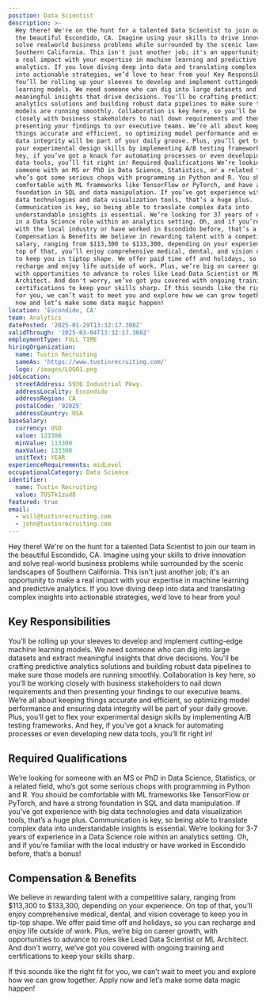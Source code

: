 ```yaml
---
position: Data Scientist
description: >-
  Hey there! We're on the hunt for a talented Data Scientist to join our team in
  the beautiful Escondido, CA. Imagine using your skills to drive innovation and
  solve realworld business problems while surrounded by the scenic landscapes of
  Southern California. This isn't just another job; it's an opportunity to make
  a real impact with your expertise in machine learning and predictive
  analytics. If you love diving deep into data and translating complex insights
  into actionable strategies, we’d love to hear from you! Key Responsibilities
  You’ll be rolling up your sleeves to develop and implement cuttingedge machine
  learning models. We need someone who can dig into large datasets and extract
  meaningful insights that drive decisions. You'll be crafting predictive
  analytics solutions and building robust data pipelines to make sure those
  models are running smoothly. Collaboration is key here, so you’ll be working
  closely with business stakeholders to nail down requirements and then
  presenting your findings to our executive teams. We’re all about keeping
  things accurate and efficient, so optimizing model performance and ensuring
  data integrity will be part of your daily groove. Plus, you’ll get to flex
  your experimental design skills by implementing A/B testing frameworks. And
  hey, if you’ve got a knack for automating processes or even developing new
  data tools, you’ll fit right in! Required Qualifications We’re looking for
  someone with an MS or PhD in Data Science, Statistics, or a related field,
  who’s got some serious chops with programming in Python and R. You should be
  comfortable with ML frameworks like TensorFlow or PyTorch, and have a strong
  foundation in SQL and data manipulation. If you’ve got experience with big
  data technologies and data visualization tools, that’s a huge plus.
  Communication is key, so being able to translate complex data into
  understandable insights is essential. We’re looking for 37 years of experience
  in a Data Science role within an analytics setting. Oh, and if you’re familiar
  with the local industry or have worked in Escondido before, that’s a bonus!
  Compensation & Benefits We believe in rewarding talent with a competitive
  salary, ranging from $113,300 to $133,300, depending on your experience. On
  top of that, you’ll enjoy comprehensive medical, dental, and vision coverage
  to keep you in tiptop shape. We offer paid time off and holidays, so you can
  recharge and enjoy life outside of work. Plus, we’re big on career growth,
  with opportunities to advance to roles like Lead Data Scientist or ML
  Architect. And don't worry, we’ve got you covered with ongoing training and
  certifications to keep your skills sharp. If this sounds like the right fit
  for you, we can’t wait to meet you and explore how we can grow together. Apply
  now and let’s make some data magic happen!
location: 'Escondido, CA'
team: Analytics
datePosted: '2025-01-29T13:32:17.308Z'
validThrough: '2025-03-04T13:32:17.308Z'
employmentType: FULL_TIME
hiringOrganization:
  name: Tustin Recruiting
  sameAs: 'https://www.tustinrecruiting.com/'
  logo: /images/LOGO1.png
jobLocation:
  streetAddress: 5936 Industrial Pkwy.
  addressLocality: Escondido
  addressRegion: CA
  postalCode: '92025'
  addressCountry: USA
baseSalary:
  currency: USD
  value: 123300
  minValue: 113300
  maxValue: 133300
  unitText: YEAR
experienceRequirements: midLevel
occupationalCategory: Data Science
identifier:
  name: Tustin Recruiting
  value: TUSTk1zud8
featured: true
email:
  - will@tustinrecruiting.com
  - john@tustinrecruiting.com
---
```




Hey there! We're on the hunt for a talented Data Scientist to join our team in the beautiful Escondido, CA. Imagine using your skills to drive innovation and solve real-world business problems while surrounded by the scenic landscapes of Southern California. This isn't just another job; it's an opportunity to make a real impact with your expertise in machine learning and predictive analytics. If you love diving deep into data and translating complex insights into actionable strategies, we’d love to hear from you!

## Key Responsibilities

You’ll be rolling up your sleeves to develop and implement cutting-edge machine learning models. We need someone who can dig into large datasets and extract meaningful insights that drive decisions. You'll be crafting predictive analytics solutions and building robust data pipelines to make sure those models are running smoothly. Collaboration is key here, so you’ll be working closely with business stakeholders to nail down requirements and then presenting your findings to our executive teams. We’re all about keeping things accurate and efficient, so optimizing model performance and ensuring data integrity will be part of your daily groove. Plus, you’ll get to flex your experimental design skills by implementing A/B testing frameworks. And hey, if you’ve got a knack for automating processes or even developing new data tools, you’ll fit right in!

## Required Qualifications

We’re looking for someone with an MS or PhD in Data Science, Statistics, or a related field, who’s got some serious chops with programming in Python and R. You should be comfortable with ML frameworks like TensorFlow or PyTorch, and have a strong foundation in SQL and data manipulation. If you’ve got experience with big data technologies and data visualization tools, that’s a huge plus. Communication is key, so being able to translate complex data into understandable insights is essential. We’re looking for 3-7 years of experience in a Data Science role within an analytics setting. Oh, and if you’re familiar with the local industry or have worked in Escondido before, that’s a bonus!

## Compensation & Benefits

We believe in rewarding talent with a competitive salary, ranging from $113,300 to $133,300, depending on your experience. On top of that, you’ll enjoy comprehensive medical, dental, and vision coverage to keep you in tip-top shape. We offer paid time off and holidays, so you can recharge and enjoy life outside of work. Plus, we’re big on career growth, with opportunities to advance to roles like Lead Data Scientist or ML Architect. And don't worry, we’ve got you covered with ongoing training and certifications to keep your skills sharp.

If this sounds like the right fit for you, we can’t wait to meet you and explore how we can grow together. Apply now and let’s make some data magic happen!
